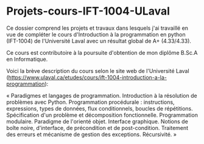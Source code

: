 # Projets-cours-IFT-1004-ULaval

Ce dossier comprend les projets et travaux dans lesquels j'ai travaillé en vue de compléter le cours d'Introduction à la programmation en python (IFT-1004) 
de l'Université Laval avec un résultat global de A+ (4.33/4.33). 

Ce cours est contributoire à la poursuite d'obtention de mon diplôme B.Sc.A en Informatique.

Voici la brève description du cours selon le site web de l'Université Laval (https://www.ulaval.ca/etudes/cours/ift-1004-introduction-a-la-programmation):

« Paradigmes et langages de programmation. Introduction à la résolution de problèmes avec Python. Programmation procédurale : instructions, expressions, types de données, flux conditionnels, boucles de répétitions. Spécification d'un problème et décomposition fonctionnelle. Programmation modulaire. Paradigme de l'orienté objet. Interface graphique. Notions de boîte noire, d'interface, de précondition et de post-condition. Traitement des erreurs et mécanisme de gestion des exceptions. Récursivité. »
